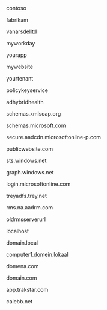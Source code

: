 contoso

fabrikam

vanarsdelltd 

myworkday 

yourapp

mywebsite

yourtenant

policykeyservice

adhybridhealth

schemas.xmlsoap.org

schemas.microsoft.com

secure.aadcdn.microsoftonline-p.com

publicwebsite.com

sts.windows.net

graph.windows.net

login.microsoftonline.com

treyadfs.trey.net

rms.na.aadrm.com

oldrmsserverurl

localhost

domain.local

computer1.domein.lokaal

domena.com

domain.com

app.trakstar.com

calebb.net
